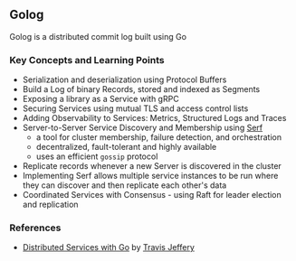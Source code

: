 ## Golog

Golog is a distributed commit log built using Go

### Key Concepts and Learning Points
- Serialization and deserialization using Protocol Buffers
- Build a Log of binary Records, stored and indexed as Segments
- Exposing a library as a Service with gRPC
- Securing Services using mutual TLS and access control lists
- Adding Observability to Services: Metrics, Structured Logs and Traces
- Server-to-Server Service Discovery and Membership using [Serf](https://www.serf.io/intro/index.html)
  - a tool for cluster membership, failure detection, and orchestration
  - decentralized, fault-tolerant and highly available
  - uses an efficient `gossip` protocol
- Replicate records whenever a new Server is discovered in the cluster
- Implementing Serf allows multiple service instances to be run where they can discover and then replicate each other's data
- Coordinated Services with Consensus - using Raft for leader election and replication

### References

- [Distributed Services with Go](https://pragprog.com/titles/tjgo/distributed-services-with-go) by [Travis Jeffery](https://twitter.com/travisjeffery)
